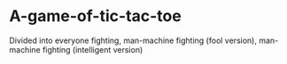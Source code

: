 # A-game-of-tic-tac-toe
Divided into everyone fighting, man-machine fighting (fool version), man-machine fighting (intelligent version)
